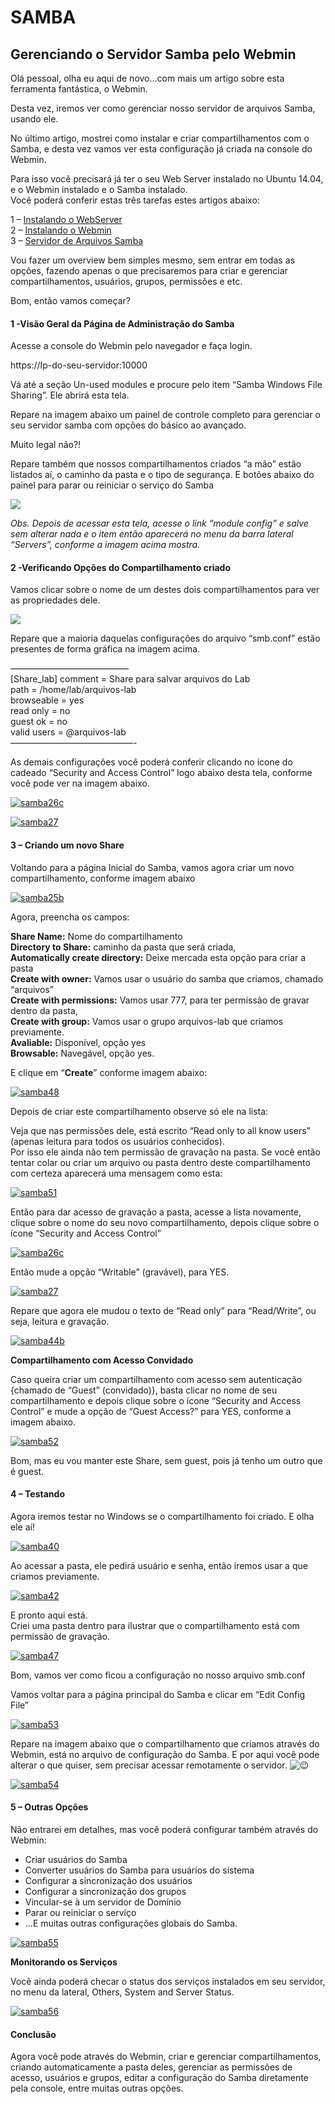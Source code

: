 # SAMBA

## Gerenciando o Servidor Samba pelo Webmin

Olá pessoal, olha eu aqui de novo…com mais um artigo sobre esta ferramenta fantástica, o Webmin.

Desta vez, iremos ver como gerenciar nosso servidor de arquivos Samba, usando ele.

No último artigo, mostrei como instalar e criar compartilhamentos com o Samba, e desta vez vamos ver esta configuração já criada na console do Webmin.

Para isso você precisará já ter o seu Web Server instalado no Ubuntu 14.04, e o Webmin instalado e o Samba instalado.\
Você poderá conferir estas três tarefas estes artigos abaixo:

1 – [Instalando o WebServer](http://www.cleuber.com.br/index.php/2014/08/25/instalando-um-servidor-web-passo-a-passo-com-o-lamp-no-ubuntu-14-04)\
2 – [Instalando o Webmin](http://www.cleuber.com.br/index.php/2014/09/02/webmin-seu-portal-web-para-gerenciar-seu-linux)\
3 – [Servidor de Arquivos Samba](http://www.cleuber.com.br/index.php/2014/09/10/crie-seu-servidor-de-arquivos-com-samba-no-ubuntu-14-04)

Vou fazer um overview bem simples mesmo, sem entrar em todas as opções, fazendo apenas o que precisaremos para criar e gerenciar compartilhamentos, usuários, grupos, permissões e etc.

Bom, então vamos começar?

#### 1 -Visão Geral da Página de Administração do Samba

Acesse a console do Webmin pelo navegador e faça login.

https://Ip-do-seu-servidor:10000

Vá até a seção Un-used modules e procure pelo item “Samba Windows File Sharing”. Ele abrirá esta tela.

Repare na imagem abaixo um painel de controle completo para gerenciar o seu servidor samba com opções do básico ao avançado.

Muito legal não?!

Repare também que nossos compartilhamentos criados “a mão” estão listados aí, o caminho da pasta e o tipo de segurança. E botões abaixo do painel para parar ou reiniciar o serviço do Samba

![](../../../.gitbook/assets/samba36b.gif)

_Obs. Depois de acessar esta tela, acesse o link “module config” e salve sem alterar nada e o item então aparecerá no menu da barra lateral “Servers”, conforme a imagem acima mostra._

#### 2 -Verificando Opções do Compartilhamento criado

Vamos clicar sobre o nome de um destes dois compartilhamentos para ver as propriedades dele.

![](../../../.gitbook/assets/samba26-1024x422.gif)

Repare que a maioria daquelas configurações do arquivo “smb.conf” estão presentes de forma gráfica na imagem acima.

—————————————–\
\[Share\_lab] comment = Share para salvar arquivos do Lab\
path = /home/lab/arquivos-lab\
browseable = yes\
read only = no\
guest ok = no\
valid users = @arquivos-lab\
——————————————-

As demais configurações você poderá conferir clicando no ícone do cadeado “Security and Access Control” logo abaixo desta tela, conforme você pode ver na imagem abaixo.

[![samba26c](http://www.cleuber.com.br/wp-content/uploads/2014/09/samba26c-1024x139.gif)](http://www.cleuber.com.br/wp-content/uploads/2014/09/samba26c.gif)

[![samba27](http://www.cleuber.com.br/wp-content/uploads/2014/09/samba27.gif)](http://www.cleuber.com.br/wp-content/uploads/2014/09/samba27.gif)

#### 3 – Criando um novo Share

Voltando para a página Inicial do Samba, vamos agora criar um novo compartilhamento, conforme imagem abaixo

[![samba25b](http://www.cleuber.com.br/wp-content/uploads/2014/09/samba25b.gif)](http://www.cleuber.com.br/wp-content/uploads/2014/09/samba25b.gif)

Agora, preencha os campos:

**Share Name:** Nome do compartilhamento\
**Directory to Share:** caminho da pasta que será criada,\
**Automatically create directory:** Deixe mercada esta opção para criar a pasta\
**Create with owner:** Vamos usar o usuário do samba que criamos, chamado “arquivos”\
**Create with permissions:** Vamos usar 777, para ter permissão de gravar dentro da pasta,\
**Create with group:** Vamos usar o grupo arquivos-lab que criamos previamente.\
**Avaliable:** Disponível, opção yes\
**Browsable:** Navegável, opção yes.

E clique em “**Create**” conforme imagem abaixo:

[![samba48](http://www.cleuber.com.br/wp-content/uploads/2014/09/samba48.gif)](http://www.cleuber.com.br/wp-content/uploads/2014/09/samba48.gif)

Depois de criar este compartilhamento observe só ele na lista:

Veja que nas permissões dele, está escrito “Read only to all know users” (apenas leitura para todos os usuários conhecidos).\
Por isso ele ainda não tem permissão de gravação na pasta. Se você então tentar colar ou criar um arquivo ou pasta  dentro deste compartilhamento com certeza aparecerá uma mensagem como esta:

[![samba51](http://www.cleuber.com.br/wp-content/uploads/2014/09/samba51.gif)](http://www.cleuber.com.br/wp-content/uploads/2014/09/samba51.gif)

Então para dar acesso de gravação a pasta, acesse a lista novamente, clique sobre o nome do seu novo compartilhamento, depois clique sobre o ícone “Security and Access Control”

[![samba26c](http://www.cleuber.com.br/wp-content/uploads/2014/09/samba26c-1024x139.gif)](http://www.cleuber.com.br/wp-content/uploads/2014/09/samba26c.gif)

Então mude a opção “Writable” (gravável), para YES.

[![samba27](http://www.cleuber.com.br/wp-content/uploads/2014/09/samba271.gif)](http://www.cleuber.com.br/wp-content/uploads/2014/09/samba271.gif)

Repare que agora ele mudou o texto de “Read only” para “Read/Write”, ou seja, leitura e gravação.

[![samba44b](http://www.cleuber.com.br/wp-content/uploads/2014/09/samba44b1.gif)](http://www.cleuber.com.br/wp-content/uploads/2014/09/samba44b1.gif)

**Compartilhamento com Acesso Convidado**

Caso queira criar um compartilhamento com acesso sem autenticação {chamado de “Guest” (convidado)}, basta clicar no nome de seu compartilhamento e depois clique sobre o ícone “Security and Access Control” e mude a opção de “Guest Access?” para YES, conforme a imagem abaixo.

[![samba52](http://www.cleuber.com.br/wp-content/uploads/2014/09/samba52.gif)](http://www.cleuber.com.br/wp-content/uploads/2014/09/samba52.gif)

Bom, mas eu vou manter este Share, sem guest, pois já tenho um outro que é guest.

#### 4 – Testando

Agora iremos testar no Windows se o compartilhamento foi criado. E olha ele aí!

[![samba40](http://www.cleuber.com.br/wp-content/uploads/2014/09/samba40.gif)](http://www.cleuber.com.br/wp-content/uploads/2014/09/samba40.gif)

Ao acessar a pasta, ele pedirá usuário e senha, então iremos usar a que criamos previamente.

[![samba42](http://www.cleuber.com.br/wp-content/uploads/2014/09/samba42.gif)](http://www.cleuber.com.br/wp-content/uploads/2014/09/samba42.gif)

E pronto aqui está.\
Criei uma pasta dentro para ilustrar que o compartilhamento está com permissão de gravação.

[![samba47](http://www.cleuber.com.br/wp-content/uploads/2014/09/samba47.gif)](http://www.cleuber.com.br/wp-content/uploads/2014/09/samba47.gif)

Bom, vamos ver como ficou a configuração no nosso arquivo smb.conf

Vamos voltar para a página principal do Samba e clicar em “Edit Config File”

[![samba53](http://www.cleuber.com.br/wp-content/uploads/2014/09/samba53.gif)](http://www.cleuber.com.br/wp-content/uploads/2014/09/samba53.gif)

Repare na imagem abaixo que o compartilhamento que criamos através do Webmin, está no arquivo de configuração do Samba. E por aqui você pode alterar o que quiser, sem precisar acessar remotamente o servidor. ![😉](https://s.w.org/images/core/emoji/11/svg/1f609.svg)

[![samba54](http://www.cleuber.com.br/wp-content/uploads/2014/09/samba54.gif)](http://www.cleuber.com.br/wp-content/uploads/2014/09/samba54.gif)

#### 5 – Outras Opções

Não entrarei em detalhes, mas você poderá configurar também através do Webmin:

* Criar usuários do Samba
* Converter usuários do Samba para usuários do sistema
* Configurar a sincronização dos usuários
* Configurar a sincronização dos grupos
* Vincular-se à um servidor de Domínio
* Parar ou reiniciar o serviço
* …E muitas outras configurações globais do Samba.

[![samba55](http://www.cleuber.com.br/wp-content/uploads/2014/09/samba55.gif)](http://www.cleuber.com.br/wp-content/uploads/2014/09/samba55.gif)

**Monitorando os Serviços**

Você ainda poderá checar o status dos serviços instalados em seu servidor, no menu da lateral, Others, System and Server Status.

[![samba56](http://www.cleuber.com.br/wp-content/uploads/2014/09/samba56.gif)](http://www.cleuber.com.br/wp-content/uploads/2014/09/samba56.gif)

####

#### Conclusão

Agora você pode através do Webmin, criar e gerenciar compartilhamentos, criando automaticamente a pasta deles, gerenciar as permissões de acesso, usuários e grupos, editar a configuração do Samba diretamente pela console, entre muitas outras opções.

